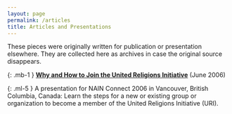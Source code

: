 ```yaml
---
layout: page
permalink: /articles
title: Articles and Presentations
---
```


These pieces were originally written for publication or presentation elsewhere. They are collected here as archives in case the original source disappears.

{: .mb-1 }
**[Why and How to Join the United Religions Initiative](/articles/why-and-how-join-uri)** (June 2006)

{: .ml-5 }
A presentation for NAIN Connect 2006 in Vancouver, British Columbia, Canada:
Learn the steps for a new or existing group or organization to become a member
of the United Religions Initiative (URI).
